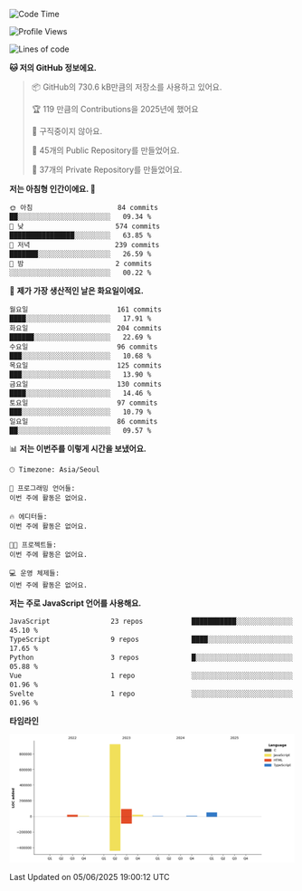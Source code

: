 <!--START_SECTION:waka-->
![Code Time](http://img.shields.io/badge/Code%20Time-131%20hrs%204%20mins-blue)

![Profile Views](http://img.shields.io/badge/Profile%20Views-0-blue)

![Lines of code](https://img.shields.io/badge/%EC%A0%80%EB%8A%94%20%EC%97%AC%ED%83%9C%EA%B9%8C%EC%A7%80%20-1.1%20million%20%EC%A4%84%EC%9D%98%20%EC%BD%94%EB%93%9C%EB%A5%BC%20%EC%9E%91%EC%84%B1%ED%96%88%EC%96%B4%EC%9A%94.-blue)

**🐱 저의 GitHub 정보에요.** 

> 📦 GitHub의 730.6 kB만큼의 저장소를 사용하고 있어요. 
 > 
> 🏆 119 만큼의 Contributions을 2025년에 했어요
 > 
> 🚫 구직중이지 않아요.
 > 
> 📜 45개의 Public Repository를 만들었어요. 
 > 
> 🔑 37개의 Private Repository를 만들었어요. 
 > 
**저는 아침형 인간이에요. 🐤** 

```text
🌞 아침                     84 commits          ██░░░░░░░░░░░░░░░░░░░░░░░   09.34 % 
🌆 낮　                     574 commits         ████████████████░░░░░░░░░   63.85 % 
🌃 저녁                     239 commits         ███████░░░░░░░░░░░░░░░░░░   26.59 % 
🌙 밤　                     2 commits           ░░░░░░░░░░░░░░░░░░░░░░░░░   00.22 % 
```
📅 **제가 가장 생산적인 날은 화요일이에요.** 

```text
월요일                      161 commits         ████░░░░░░░░░░░░░░░░░░░░░   17.91 % 
화요일                      204 commits         ██████░░░░░░░░░░░░░░░░░░░   22.69 % 
수요일                      96 commits          ███░░░░░░░░░░░░░░░░░░░░░░   10.68 % 
목요일                      125 commits         ███░░░░░░░░░░░░░░░░░░░░░░   13.90 % 
금요일                      130 commits         ████░░░░░░░░░░░░░░░░░░░░░   14.46 % 
토요일                      97 commits          ███░░░░░░░░░░░░░░░░░░░░░░   10.79 % 
일요일                      86 commits          ██░░░░░░░░░░░░░░░░░░░░░░░   09.57 % 
```


📊 **저는 이번주를 이렇게 시간을 보냈어요.** 

```text
🕑︎ Timezone: Asia/Seoul

💬 프로그래밍 언어들: 
이번 주에 활동은 없어요.

🔥 에디터들: 
이번 주에 활동은 없어요.

🐱‍💻 프로젝트들: 
이번 주에 활동은 없어요.

💻 운영 체제들: 
이번 주에 활동은 없어요.
```

**저는 주로 JavaScript 언어를 사용해요.** 

```text
JavaScript               23 repos            ███████████░░░░░░░░░░░░░░   45.10 % 
TypeScript               9 repos             ████░░░░░░░░░░░░░░░░░░░░░   17.65 % 
Python                   3 repos             █░░░░░░░░░░░░░░░░░░░░░░░░   05.88 % 
Vue                      1 repo              ░░░░░░░░░░░░░░░░░░░░░░░░░   01.96 % 
Svelte                   1 repo              ░░░░░░░░░░░░░░░░░░░░░░░░░   01.96 % 
```



**타임라인**

![Lines of Code chart](https://raw.githubusercontent.com/project-dy/project-dy/main/assets/bar_graph.png)


 Last Updated on 05/06/2025 19:00:12 UTC
<!--END_SECTION:waka-->
